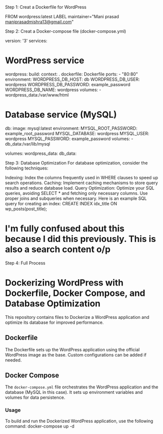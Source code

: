 Step 1: Creat a Dockerfile for WordPress
 
FROM wordpress:latest
LABEL maintainer="Mani prasad  <maniprasadmishra13@gmail.com>"

Step 2: Creat a Docker-compose file (docker-compose.yml)

 version: '3'
services:
  # WordPress service
  wordpress:
    build:
      context: .
      dockerfile: Dockerfile
    ports:
      - "80:80"
    environment:
      WORDPRESS_DB_HOST: db
      WORDPRESS_DB_USER: wordpress
      WORDPRESS_DB_PASSWORD: example_password
      WORDPRESS_DB_NAME: wordpress
    volumes:
      - wordpress_data:/var/www/html

  # Database service (MySQL)
  db:
    image: mysql:latest
    environment:
      MYSQL_ROOT_PASSWORD: example_root_password
      MYSQL_DATABASE: wordpress
      MYSQL_USER: wordpress
      MYSQL_PASSWORD: example_password
    volumes:
      - db_data:/var/lib/mysql

volumes:
  wordpress_data:
  db_data:

Step 3: Database Optimization
For database optimization, consider the following techniques:

Indexing: Index the columns frequently used in WHERE clauses to speed up search operations.
Caching: Implement caching mechanisms to store query results and reduce database load.
Query Optimization: Optimize your SQL queries, avoiding SELECT * and fetching only necessary columns. Use proper joins and subqueries when necessary.
Here is an example SQL query for creating an index:  CREATE INDEX idx_title ON wp_posts(post_title);
# I'm fully confused about this because I did this previously. This is also a search content o/p
Step 4: Full Process  

# Dockerizing WordPress with Dockerfile, Docker Compose, and Database Optimization
This repository contains files to Dockerize a WordPress application and optimize its database for improved performance.
## Dockerfile
The Dockerfile sets up the WordPress application using the official WordPress image as the base. Custom configurations can be added if needed.
## Docker Compose
The `docker-compose.yml` file orchestrates the WordPress application and the database (MySQL in this case). It sets up environment variables and volumes for data persistence.
### Usage
To build and run the Dockerized WordPress application, use the following command:
docker-compose up -d

 





